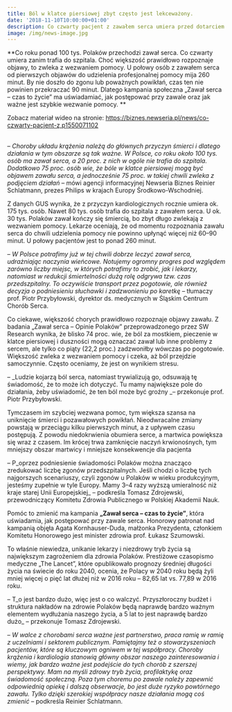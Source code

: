 ```yaml
---
title: Ból w klatce piersiowej zbyt często jest lekceważony.
date: '2018-11-10T10:00:00+01:00'
description: Co czwarty pacjent z zawałem serca umiera przed dotarciem do szpitala.
image: /img/news-image.jpg
---
```

**Co roku ponad 100 tys. Polaków przechodzi zawał serca. Co czwarty umiera zanim trafia do szpitala. Choć większość prawidłowo rozpoznaje objawy, to zwleka z wezwaniem pomocy. U połowy osób z zawałem serca od pierwszych objawów do udzielenia profesjonalnej pomocy mija 260 minut. By nie doszło do zgonu lub poważnych powikłań, czas ten nie powinien przekraczać 90 minut. Dlatego kampania społeczna „Zawał serca – czas to życie” ma uświadamiać, jak postępować przy zawale oraz jak ważne jest szybkie wezwanie pomocy.**

Zobacz materiał wideo na stronie: [https://biznes.newseria.pl/news/co-czwarty-pacjent-z,p1550071102 ](https://biznes.newseria.pl/news/co-czwarty-pacjent-z,p1550071102)

\
– _Choroby układu krążenia należą do głównych przyczyn śmierci i dlatego działania w tym obszarze są tak ważne. W Polsce, co roku około 100 tys. osób ma zawał serca, a 20 proc. z nich w ogóle nie trafia do szpitala. Dodatkowo 75 proc. osób wie, że bóle w klatce piersiowej mogą być objawem zawału serca, a jednocześnie 75 proc. w takiej chwili zwleka  z podjęciem  działań_ – mówi agencji informacyjnej Newseria Biznes Reinier Schlatmann, prezes Philips w krajach Europy Środkowo-Wschodniej.



Z danych GUS wynika, że z przyczyn kardiologicznych rocznie umiera ok. 175 tys. osób. Nawet 80 tys. osób trafia do szpitala z zawałem serca. U ok. 30 tys. Polaków zawał kończy się śmiercią, bo zbyt długo zwlekają z wezwaniem pomocy. Lekarze oceniają, że od momentu rozpoznania zawału serca do chwili udzielenia pomocy nie powinno upłynąć więcej niż 60–90 minut. U połowy pacjentów jest to ponad 260 minut.



– _W Polsce potrafimy już w tej chwili dobrze leczyć zawał serca, udrażniając naczynia wieńcowe. Notujemy ogromny progres pod względem zarówno liczby miejsc, w których potrafimy to zrobić, jak i lekarzy, natomiast w redukcji śmiertelności dużą rolę odgrywa tzw. czas przedszpitalny. To oczywiście transport przez pogotowie, ale również decyzja o podniesieniu słuchawki i zadzwonieniu po karetkę_ – tłumaczy prof. Piotr Przybyłowski, dyrektor ds. medycznych w Śląskim Centrum Chorób Serca.



Co ciekawe, większość chorych prawidłowo rozpoznaje objawy zawału. Z badania „Zawał serca – Opinie Polaków” przeprowadzonego przez SW Research wynika, że blisko 74 proc. wie, że ból za mostkiem, pieczenie w klatce piersiowej i duszności mogą oznaczać zawał lub inne problemy z sercem, ale tylko co piąty (22,2 proc.) zadzwoniłby wówczas po pogotowie. Większość zwleka z wezwaniem pomocy i czeka, aż ból przejdzie samoczynnie. Często oceniamy, że jest on wynikiem stresu.



– _Ludzie kojarzą ból serca, natomiast trywializują go, odsuwają tę świadomość, że to może ich dotyczyć. Tu mamy największe pole do działania, żeby uświadomić, że ten ból może być groźny _– przekonuje prof. Piotr Przybyłowski.



Tymczasem im szybciej wezwana pomoc, tym większa szansa na uniknięcie śmierci i pozawałowych powikłań. Nieodwracalne zmiany powstają w przeciągu kilku pierwszych minut, a z upływem czasu postępują. Z powodu niedokrwienia obumiera serce, a martwica powiększa się wraz z czasem. Im krócej trwa zamknięcie naczyń krwionośnych, tym mniejszy obszar martwicy i mniejsze konsekwencje dla pacjenta



– P_oprzez podniesienie świadomości Polaków można znacząco zredukować liczbę zgonów przedszpitalnych. Jeśli chodzi o liczbę tych najgorszych scenariuszy, czyli zgonów u Polaków w wieku produkcyjnym, jesteśmy zupełnie w tyle Europy. Mamy 3–4 razy wyższą umieralność niż kraje starej Unii Europejskiej_ – podkreśla Tomasz Zdrojewski, przewodniczący Komitetu Zdrowia Publicznego w Polskiej Akademii Nauk.



Pomóc to zmienić ma kampania **„Zawał serca – czas to życie”**, która uświadamia, jak postępować przy zawale serca. Honorowy patronat nad kampanią objęła Agata Kornhauser-Duda, małżonka Prezydenta, członkiem Komitetu Honorowego jest minister zdrowia prof. Łukasz Szumowski.



To właśnie niewiedza, unikanie lekarzy i niezdrowy tryb życia są największym zagrożeniem dla zdrowia Polaków. Prestiżowe czasopismo medyczne „The Lancet”, które opublikowało prognozy średniej długości życia na świecie do roku 2040, ocenia, że Polacy w 2040 roku będą żyli mniej więcej o pięć lat dłużej niż w 2016 roku – 82,65 lat vs. 77,89 w 2016 roku.



– T_o jest bardzo dużo, więc jest o co walczyć. Przyszłoroczny budżet i struktura nakładów na zdrowie Polaków będą naprawdę bardzo ważnym elementem wydłużania naszego życia, a 5 lat to jest naprawdę bardzo dużo_ – przekonuje Tomasz Zdrojewski.



– _W walce z chorobami serca ważne jest partnerstwo, praca ramię w ramię z uczelniami i sektorem publicznym. Pamiętajmy też o stowarzyszeniach pacjentów, które są kluczowym ogniwem w tej współpracy. Choroby krążenia i kardiologia stanowią główny obszar naszego zainteresowania i wiemy, jak bardzo ważne jest podejście do tych chorób z szerszej perspektywy. Mam na myśli zdrowy tryb życia, profilaktykę oraz świadomość społeczną. Poza tym choremu po zawale należy zapewnić odpowiednią opiekę i dalszą obserwacje, bo jest duże ryzyko powtórnego zawału. Tylko dzięki szerokiej współpracy nasze działania mogą coś zmienić_ – podkreśla Reinier Schlatmann.
